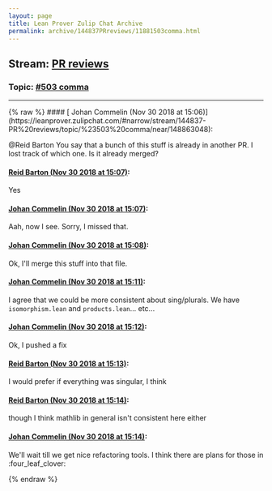 ```yaml
---
layout: page
title: Lean Prover Zulip Chat Archive 
permalink: archive/144837PRreviews/11881503comma.html
---
```


## Stream: [PR reviews](https://leanprover-community.github.io/archive/144837PRreviews/index.html)
### Topic: [#503 comma](https://leanprover-community.github.io/archive/144837PRreviews/11881503comma.html)

---

<base href="https://leanprover.zulipchat.com">
{% raw %}
#### [ Johan Commelin (Nov 30 2018 at 15:06)](https://leanprover.zulipchat.com/#narrow/stream/144837-PR%20reviews/topic/%23503%20comma/near/148863048):
<p><span class="user-mention" data-user-id="110032">@Reid Barton</span> You say that a bunch of this stuff is already in another PR. I lost track of which one. Is it already merged?</p>

#### [ Reid Barton (Nov 30 2018 at 15:07)](https://leanprover.zulipchat.com/#narrow/stream/144837-PR%20reviews/topic/%23503%20comma/near/148863080):
<p>Yes</p>

#### [ Johan Commelin (Nov 30 2018 at 15:07)](https://leanprover.zulipchat.com/#narrow/stream/144837-PR%20reviews/topic/%23503%20comma/near/148863092):
<p>Aah, now I see. Sorry, I missed that.</p>

#### [ Johan Commelin (Nov 30 2018 at 15:08)](https://leanprover.zulipchat.com/#narrow/stream/144837-PR%20reviews/topic/%23503%20comma/near/148863135):
<p>Ok, I'll merge this stuff into that file.</p>

#### [ Johan Commelin (Nov 30 2018 at 15:11)](https://leanprover.zulipchat.com/#narrow/stream/144837-PR%20reviews/topic/%23503%20comma/near/148863292):
<p>I agree that we could be more consistent about sing/plurals. We have <code>isomorphism.lean</code> and <code>products.lean</code>... etc...</p>

#### [ Johan Commelin (Nov 30 2018 at 15:12)](https://leanprover.zulipchat.com/#narrow/stream/144837-PR%20reviews/topic/%23503%20comma/near/148863359):
<p>Ok, I pushed a fix</p>

#### [ Reid Barton (Nov 30 2018 at 15:13)](https://leanprover.zulipchat.com/#narrow/stream/144837-PR%20reviews/topic/%23503%20comma/near/148863424):
<p>I would prefer if everything was singular, I think</p>

#### [ Reid Barton (Nov 30 2018 at 15:14)](https://leanprover.zulipchat.com/#narrow/stream/144837-PR%20reviews/topic/%23503%20comma/near/148863432):
<p>though I think mathlib in general isn't consistent here either</p>

#### [ Johan Commelin (Nov 30 2018 at 15:14)](https://leanprover.zulipchat.com/#narrow/stream/144837-PR%20reviews/topic/%23503%20comma/near/148863489):
<p>We'll wait till we get nice refactoring tools. I think there are plans for those in <span class="emoji emoji-1f340" title="four leaf clover">:four_leaf_clover:</span></p>


{% endraw %}
